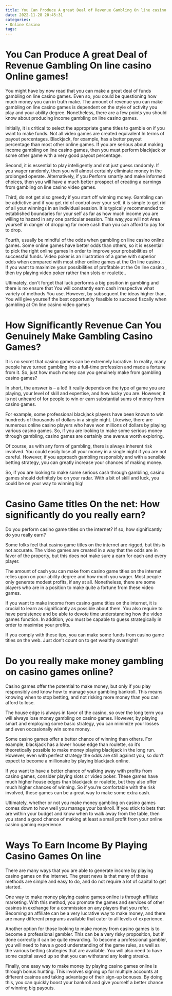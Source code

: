 ```yaml
---
title: You Can Produce A great Deal of Revenue Gambling On line casino Online games!
date: 2022-11-28 20:45:31
categories:
- Online Casino
tags:
---
```



#  You Can Produce A great Deal of Revenue Gambling On line casino Online games!

You might have by now read that you can make a great deal of funds gambling on line casino games. Even so, you could be questioning how much money you can in truth make. The amount of revenue you can make gambling on line casino games is dependent on the style of activity you play and your ability degree. Nonetheless, there are a few points you should know about producing income gambling on line casino games.

Initially, it is critical to select the appropriate game titles to gamble on if you want to make funds. Not all video games are created equivalent In terms of payout percentages. Blackjack, for example, has a better payout percentage than most other online games. If you are serious about making income gambling on line casino games, then you must perform blackjack or some other game with a very good payout percentage.

Second, it is essential to play intelligently and not just guess randomly. If you wager randomly, then you will almost certainly eliminate money in the prolonged operate. Alternatively, if you Perform smartly and make informed choices, then you will have a much better prospect of creating a earnings from gambling on line casino video games.

Third, do not get also greedy if you start off winning money. Gambling can be addictive and if you get rid of control over your self, it is simple to get rid of all your winnings in an individual session. It is typically recommended to established boundaries for your self as far as how much income you are willing to hazard in any one particular session. This way,you will not Area yourself in danger of dropping far more cash than you can afford to pay for to drop.

Fourth, usually be mindful of the odds when gambling on line casino online games. Some online games have better odds than others, so it is essential to pick the right online games In order to improve your probabilities of successful funds. Video poker is an illustration of a game with superior odds when compared with most other online games at the On line casino .. If you want to maximize your possibilities of profitable at the On line casino , then try playing video poker rather than slots or roulette..

Ultimately, don't forget that luck performs a big position in gambling and there is no ensure that You will constantly earn cash irrespective what variety of methods You use. However, by subsequent the ideas higher than, You will give yourself the best opportunity feasible to succeed fiscally when gambling at On line casino video games

#  How Significantly Revenue Can You Genuinely Make Gambling Casino Games?

It is no secret that casino games can be extremely lucrative. In reality, many people have turned gambling into a full-time profession and made a fortune from it. So, just how much money can you genuinely make from gambling casino games?

In short, the answer is – a lot! It really depends on the type of game you are playing, your level of skill and expertise, and how lucky you are. However, it is not unheard of for people to win or earn substantial sums of money from casino games.

For example, some professional blackjack players have been known to win hundreds of thousands of dollars in a single night. Likewise, there are numerous online casino players who have won millions of dollars by playing various casino games. So, if you are looking to make some serious money through gambling, casino games are certainly one avenue worth exploring.

Of course, as with any form of gambling, there is always inherent risk involved. You could easily lose all your money in a single night if you are not careful. However, if you approach gambling responsibly and with a sensible betting strategy, you can greatly increase your chances of making money.

So, if you are looking to make some serious cash through gambling, casino games should definitely be on your radar. With a bit of skill and luck, you could be on your way to winning big!

#  Casino Game titles On the net: How significantly do you really earn?

Do you perform casino game titles on the internet? If so, how significantly do you really earn?

Some folks feel that casino game titles on the internet are rigged, but this is not accurate. The video games are created in a way that the odds are in favor of the property, but this does not make sure a earn for each and every player.

The amount of cash you can make from casino game titles on the internet relies upon on your ability degree and how much you wager. Most people only generate modest profits, if any at all. Nonetheless, there are some players who are in a position to make quite a fortune from these video games.

If you want to make income from casino game titles on the internet, it is crucial to learn as significantly as possible about them. You also require to have persistence and be able to devote time understanding how the video games function. In addition, you must be capable to guess strategically in order to maximise your profits.

If you comply with these tips, you can make some funds from casino game titles on the web. Just don’t count on to get wealthy overnight!

#  Do you really make money gambling on casino games online?

Casino games offer the potential to make money, but only if you play responsibly and know how to manage your gambling bankroll. This means knowing when to stop betting, and not risking more money than you can afford to lose.

The house edge is always in favor of the casino, so over the long term you will always lose money gambling on casino games. However, by playing smart and employing some basic strategy, you can minimize your losses and even occasionally win some money.

Some casino games offer a better chance of winning than others. For example, blackjack has a lower house edge than roulette, so it’s theoretically possible to make money playing blackjack in the long run. However, even with perfect strategy the odds are still against you, so don’t expect to become a millionaire by playing blackjack online.

If you want to have a better chance of walking away with profits from casino games, consider playing slots or video poker. These games have much higher house edges than blackjack or roulette, but they also offer much higher chances of winning. So if you’re comfortable with the risk involved, these games can be a great way to make some extra cash.

Ultimately, whether or not you make money gambling on casino games comes down to how well you manage your bankroll. If you stick to bets that are within your budget and know when to walk away from the table, then you stand a good chance of making at least a small profit from your online casino gaming experience.

#  Ways To Earn Income By Playing Casino Games On line

There are many ways that you are able to generate income by playing casino games on the internet. The great news is that many of these methods are simple and easy to do, and do not require a lot of capital to get started.

One way to make money playing casino games online is through affiliate marketing. With this method, you promote the games and services of other casinos in exchange for a commission on any players that you refer. Becoming an affiliate can be a very lucrative way to make money, and there are many different programs available that cater to all levels of experience.

Another option for those looking to make money from casino games is to become a professional gambler. This can be a very risky proposition, but if done correctly it can be quite rewarding. To become a professional gambler, you will need to have a good understanding of the game rules, as well as the various betting strategies that are available. You will also need to have some capital saved up so that you can withstand any losing streaks.

Finally, one easy way to make money by playing casino games online is through bonus hunting. This involves signing up for multiple accounts at different casinos and taking advantage of their sign-up bonuses. By doing this, you can quickly boost your bankroll and give yourself a better chance of winning big payouts.